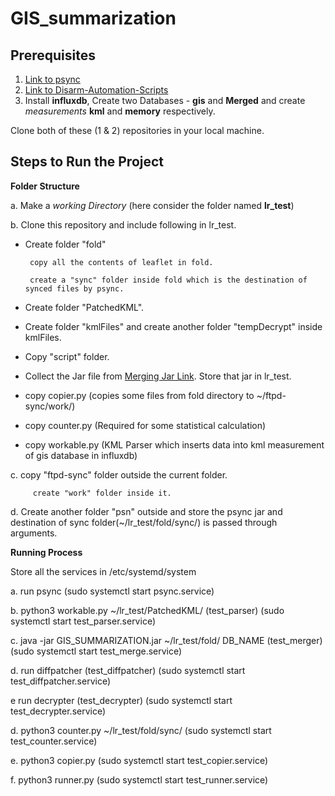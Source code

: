# GIS_summarization

## Prerequisites

1. [Link to psync](https://github.com/ItsForkIT/psync-pc)
2. [Link to Disarm-Automation-Scripts](https://github.com/ItsForkIT/Disarm-Automation-Scripts)
3. Install **influxdb**, Create two Databases - **gis** and **Merged** and create _measurements_ **kml** and **memory** respectively.

Clone both of these (1 & 2) repositories in your local machine.

## Steps to Run the Project

**Folder Structure** 

a. Make a _working Directory_ (here consider the folder named **lr_test**)

b. Clone this repository and include following in lr_test.
  * Create folder "fold"
   
         copy all the contents of leaflet in fold.
      
         create a "sync" folder inside fold which is the destination of synced files by psync.
    
  * Create folder "PatchedKML".
   
  * Create folder "kmlFiles" and create another folder "tempDecrypt" inside kmlFiles.
   
  * Copy "script" folder.
   
  * Collect the Jar file from [Merging Jar Link](https://github.com/chandms/GIS_summarization/blob/master/GIS_Merger/GIS_SUMMARISATION/out/artifacts/CM_GIS_SUMMARISATION_jar/GIS_SUMMARISATION.jar). Store that jar in lr_test.
   
  * copy copier.py (copies some files from fold directory to ~/ftpd-sync/work/)
   
  * copy counter.py (Required for some statistical calculation)
   
  * copy workable.py (KML Parser which inserts data into kml measurement of gis database in influxdb)
  
c. copy "ftpd-sync" folder outside the current folder.
   
         create "work" folder inside it.
         
d. Create another folder "psn" outside and store the psync jar and destination of sync folder(~/lr_test/fold/sync/) is passed through arguments.
 
 
 **Running Process**
 
 Store all the services in /etc/systemd/system
 
 a. run psync (sudo systemctl start psync.service)
 
 b. python3 workable.py ~/lr_test/PatchedKML/ (test_parser) (sudo systemctl start test_parser.service)
 
 c. java -jar GIS_SUMMARIZATION.jar ~/lr_test/fold/ DB_NAME (test_merger) (sudo systemctl start test_merge.service)
 
 d. run diffpatcher (test_diffpatcher) (sudo systemctl start test_diffpatcher.service)
 
 e  run decrypter   (test_decrypter) (sudo systemctl start test_decrypter.service)
 
 d. python3 counter.py ~/lr_test/fold/sync/ (sudo systemctl start test_counter.service) 
 
 e. python3 copier.py (sudo systemctl start test_copier.service)
 
 f. python3 runner.py (sudo systemctl start test_runner.service)
   
